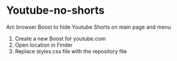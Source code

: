 # Youtube-no-shorts
Arc browser Boost to hide Youtube Shorts on main page and menu

1. Create a new Boost for youtube.com
2. Open location in Finder
3. Replace styles.css file with the repository file
